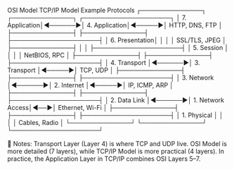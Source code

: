    OSI Model                  TCP/IP Model           Example Protocols
 ┌──────────────┐         ┌──────────────┐        ┌────────────────────┐
 │ 7. Application│◄──────►│ 4. Application│◄─────►│ HTTP, DNS, FTP      │
 ├──────────────┤         ├──────────────┤        ├────────────────────┤
 │ 6. Presentation│       │              │        │ SSL/TLS, JPEG       │
 ├──────────────┤         │              │        ├────────────────────┤
 │ 5. Session    │        │              │        │ NetBIOS, RPC        │
 ├──────────────┤         ├──────────────┤        ├────────────────────┤
 │ 4. Transport  │◄──────►│ 3. Transport  │◄─────►│ TCP, UDP            │
 ├──────────────┤         ├──────────────┤        ├────────────────────┤
 │ 3. Network    │◄──────►│ 2. Internet   │◄─────►│ IP, ICMP, ARP       │
 ├──────────────┤         ├──────────────┤        ├────────────────────┤
 │ 2. Data Link  │◄──────►│ 1. Network Access│◄──►│ Ethernet, Wi-Fi     │
 ├──────────────┤         ├──────────────┤        ├────────────────────┤
 │ 1. Physical   │        │              │        │ Cables, Radio       │
 └──────────────┘         └──────────────┘        └────────────────────┘

🔹 Notes:
Transport Layer (Layer 4) is where TCP and UDP live.
OSI Model is more detailed (7 layers), while TCP/IP Model is more practical (4 layers).
In practice, the Application Layer in TCP/IP combines OSI Layers 5–7.

